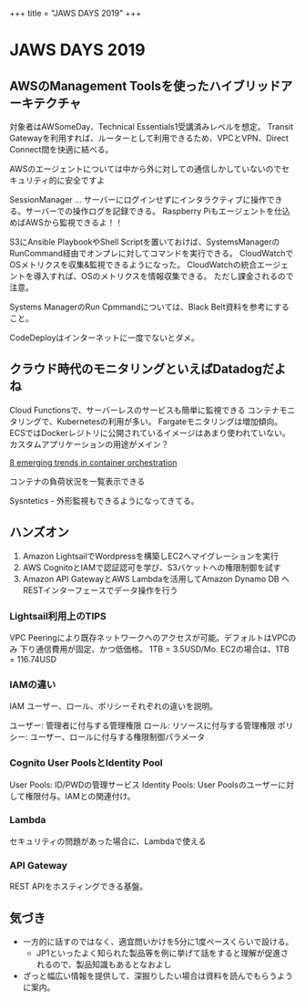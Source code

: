 +++
title = "JAWS DAYS 2019"
+++

# JAWS DAYS 2019

## AWSのManagement Toolsを使ったハイブリッドアーキテクチャ

対象者はAWSomeDay、Technical Essentials1受講済みレベルを想定。
Transit Gatewayを利用すれば、ルーターとして利用できるため、VPCとVPN、Direct Connect間を快適に結べる。

AWSのエージェントについては中から外に対しての通信しかしていないのでセキュリティ的に安全ですよ

SessionManager ... サーバーにログインせずにインタラクティブに操作できる。サーバーでの操作ログを記録できる。
Raspberry Piもエージェントを仕込めばAWSから監視できるよ！！

S3にAnsible PlaybookやShell Scriptを置いておけば、SystemsManagerのRunCommand経由でオンプレに対してコマンドを実行できる。
CloudWatchでOSメトリクスを収集&監視できるようになった。 CloudWatchの統合エージェントを導入すれば、OSのメトリクスを情報収集できる。
ただし課金されるので注意。

Systems ManagerのRun Cpmmandについては、Black Belt資料を参考にすること。

CodeDeployはインターネットに一度でないとダメ。

## クラウド時代のモニタリングといえばDatadogだよね

Cloud Functionsで、サーバーレスのサービスも簡単に監視できる
コンテナモニタリングで、Kubernetesの利用が多い。
Fargateモニタリングは増加傾向。
ECSではDockerレジトリに公開されているイメージはあまり使われていない。カスタムアプリケーションの用途がメイン？

[8 emerging trends in container orchestration](https://www.datadoghq.com/container-orchestration/)

コンテナの負荷状況を一覧表示できる

Sysntetics - 外形監視もできるようになってきてる。

## ハンズオン

1. Amazon LightsailでWordpressを構築しEC2へマイグレーションを実行
2. AWS CognitoとIAMで認証認可を学び、S3バケットへの権限制御を試す
3. Amazon API GatewayとAWS Lambdaを活用してAmazon Dynamo DB へRESTインターフェースでデータ操作を行う

### Lightsail利用上のTIPS

VPC Peeringにより既存ネットワークへのアクセスが可能。デフォルトはVPCのみ
下り通信費用が固定、かつ低価格。 1TB = 3.5USD/Mo. EC2の場合は、1TB = 116.74USD

### IAMの違い

IAM ユーザー、ロール、ポリシーそれぞれの違いを説明。

ユーザー: 管理者に付与する管理権限
ロール: リソースに付与する管理権限
ポリシー: ユーザー、ロールに付与する権限制御パラメータ

### Cognito User PoolsとIdentity Pool

User Pools: ID/PWDの管理サービス
Identity Pools: User Poolsのユーザーに対して権限付与。IAMとの関連付け。

### Lambda

セキュリティの問題があった場合に、Lambdaで使える

### API Gateway

REST APIをホスティングできる基盤。

## 気づき

* 一方的に話すのではなく、適宜問いかけを5分に1度ペースくらいで設ける。
  * JP1といったよく知られた製品等を例に挙げて話をすると理解が促進されるので、製品知識もあるとなおよし
* ざっと幅広い情報を提供して、深掘りしたい場合は資料を読んでもらうように案内。